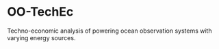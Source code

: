 # OO-TechEc
Techno-economic analysis of powering ocean observation systems with varying energy sources.
